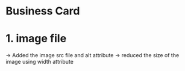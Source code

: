 # Business Card

# 1. image file

-> Added the image src file and alt attribute
-> reduced the size of the image using width attribute
